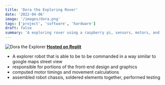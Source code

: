 ```yaml
---
title: 'Dora the Exploring Rover'
date: '2022-04-06'
image: '/images/dora.png'
tags: ['project', 'software', 'hardware']
draft: false
summary: 'A exploring rover using a raspberry pi, sensors, motors, and wheels. '
---
```


![Dora the Explorer](/static/images/dora-the-explorer.png)
[**Hosted on Replit**](https://replit.com/@WorldofKerry/Kare-Bear-1)

- A explorer robot that is able to be to be commanded in a way similar to google maps street view
- responsible for portions of the front-end design and graphics
- computed motor timings and movement calculations
- assembled robot chassis, soldered elements together, performed testing
